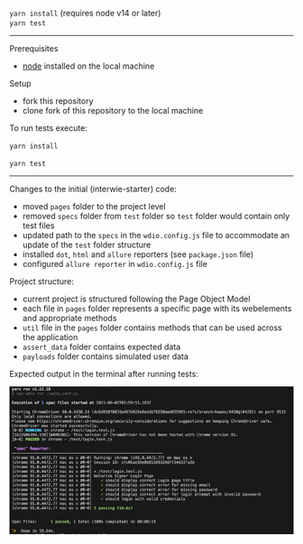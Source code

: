 `yarn install` (requires node v14 or later)  
`yarn test`

--------------------------

Prerequisites
- [node](https://nodejs.org/en/) installed on the local machine

Setup
- fork this repository
- clone fork of this repository to the local machine

To run tests execute:

`yarn install`

`yarn test`

---------------------------

Changes to the initial (interwie-starter) code:
- moved ```pages``` folder to the project level
- removed ```specs``` folder from ```test``` folder so ```test``` folder would contain only test files
- updated path to the `specs` in the ```wdio.config.js``` file to accommodate an update of the ```test``` folder structure
- installed `dot`, `html` and `allure` reporters (see ```package.json``` file)
- configured `allure reporter` in ```wdio.config.js``` file

Project structure:
- current project is structured following the Page Object Model
- each file in ```pages``` folder represents a specific page with its webelements and appropriate methods 
- `util` file in the ```pages``` folder contains methods that can be used across the application
- ```assert_data``` folder contains expected data
- ```payloads``` folder contains simulated user data

Expected output in the terminal after running tests:

![](/images/terminal-output.png)

